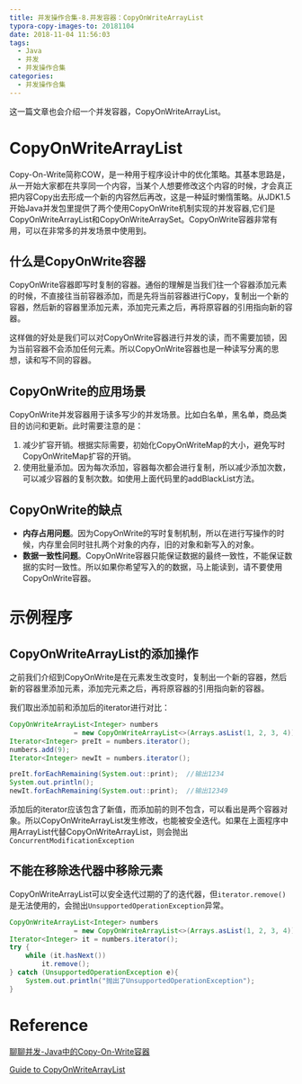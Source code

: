 ```yaml
---
title: 并发操作合集-8.并发容器：CopyOnWriteArrayList
typora-copy-images-to: 20181104
date: 2018-11-04 11:56:03
tags:
  - Java
  - 并发
  - 并发操作合集
categories:
  - 并发操作合集
---
```


这一篇文章也会介绍一个并发容器，CopyOnWriteArrayList。

# CopyOnWriteArrayList

Copy-On-Write简称COW，是一种用于程序设计中的优化策略。其基本思路是，从一开始大家都在共享同一个内容，当某个人想要修改这个内容的时候，才会真正把内容Copy出去形成一个新的内容然后再改，这是一种延时懒惰策略。从JDK1.5开始Java并发包里提供了两个使用CopyOnWrite机制实现的并发容器,它们是CopyOnWriteArrayList和CopyOnWriteArraySet。CopyOnWrite容器非常有用，可以在非常多的并发场景中使用到。

## 什么是CopyOnWrite容器

CopyOnWrite容器即写时复制的容器。通俗的理解是当我们往一个容器添加元素的时候，不直接往当前容器添加，而是先将当前容器进行Copy，复制出一个新的容器，然后新的容器里添加元素，添加完元素之后，再将原容器的引用指向新的容器。

这样做的好处是我们可以对CopyOnWrite容器进行并发的读，而不需要加锁，因为当前容器不会添加任何元素。所以CopyOnWrite容器也是一种读写分离的思想，读和写不同的容器。

## CopyOnWrite的应用场景

CopyOnWrite并发容器用于读多写少的并发场景。比如白名单，黑名单，商品类目的访问和更新。此时需要注意的是：

1. 减少扩容开销。根据实际需要，初始化CopyOnWriteMap的大小，避免写时CopyOnWriteMap扩容的开销。
2. 使用批量添加。因为每次添加，容器每次都会进行复制，所以减少添加次数，可以减少容器的复制次数。如使用上面代码里的addBlackList方法。

## CopyOnWrite的缺点

- **内存占用问题**。因为CopyOnWrite的写时复制机制，所以在进行写操作的时候，内存里会同时驻扎两个对象的内存，旧的对象和新写入的对象。
- **数据一致性问题**。CopyOnWrite容器只能保证数据的最终一致性，不能保证数据的实时一致性。所以如果你希望写入的的数据，马上能读到，请不要使用CopyOnWrite容器。

# 示例程序

## CopyOnWriteArrayList的添加操作

之前我们介绍到CopyOnWrite是在元素发生改变时，复制出一个新的容器，然后新的容器里添加元素，添加完元素之后，再将原容器的引用指向新的容器。

我们取出添加前和添加后的iterator进行对比：

```java
CopyOnWriteArrayList<Integer> numbers
                = new CopyOnWriteArrayList<>(Arrays.asList(1, 2, 3, 4));
Iterator<Integer> preIt = numbers.iterator();
numbers.add(9);
Iterator<Integer> newIt = numbers.iterator();

preIt.forEachRemaining(System.out::print);	//输出1234
System.out.println();
newIt.forEachRemaining(System.out::print);	//输出12349
```

添加后的iterator应该包含了新值，而添加前的则不包含，可以看出是两个容器对象。所以CopyOnWriteArrayList发生修改，也能被安全迭代。如果在上面程序中用ArrayList代替CopyOnWriteArrayList，则会抛出`ConcurrentModificationException`

## 不能在移除迭代器中移除元素

CopyOnWriteArrayList可以安全迭代过期的了的迭代器，但`iterator.remove()`是无法使用的，会抛出`UnsupportedOperationException`异常。

```java
CopyOnWriteArrayList<Integer> numbers
                = new CopyOnWriteArrayList<>(Arrays.asList(1, 2, 3, 4));
Iterator<Integer> it = numbers.iterator();
try {
    while (it.hasNext())
        it.remove();
} catch (UnsupportedOperationException e){
    System.out.println("抛出了UnsupportedOperationException");
}
```

# Reference

[聊聊并发-Java中的Copy-On-Write容器](http://ifeve.com/java-copy-on-write/)

[Guide to CopyOnWriteArrayList](http://www.baeldung.com/java-copy-on-write-arraylist)